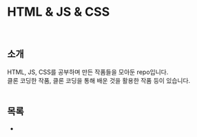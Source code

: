 # HTML & JS & CSS
<br>

## 소개
HTML, JS, CSS를 공부하며 만든 작품들을 모아둔 repo입니다.  
클론 코딩한 작품, 클론 코딩을 통해 배운 것을 활용한 작품 등이 있습니다.
<br>
<br>  
## 목록
* 
